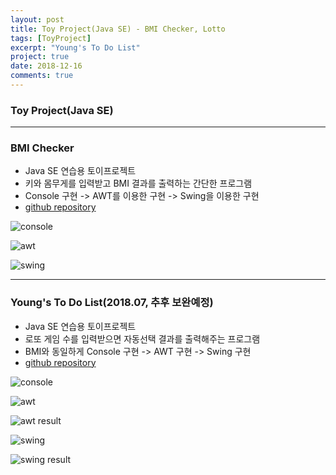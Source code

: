 ```yaml
---
layout: post
title: Toy Project(Java SE) - BMI Checker, Lotto
tags: [ToyProject]
excerpt: "Young's To Do List"
project: true
date: 2018-12-16
comments: true
---
```


### Toy Project(Java SE)

---

### BMI Checker

* Java SE 연습용 토이프로젝트
* 키와 몸무게를 입력받고 BMI 결과를 출력하는 간단한 프로그램
* Console 구현 -> AWT를 이용한 구현 -> Swing을 이용한 구현
* [github repository](https://github.com/younggeun0/toyProjectBMI)


![console](https://github.com/younggeun0/younggeun0.github.io/raw/master/_posts/img/toyProjects/bmi01.PNG?raw=true)

![awt](https://github.com/younggeun0/younggeun0.github.io/raw/master/_posts/img/toyProjects/bmi03.png?raw=true)

![swing](https://github.com/younggeun0/younggeun0.github.io/raw/master/_posts/img/toyProjects/bmi11.png?raw=true)


---

### Young's To Do List(2018.07, 추후 보완예정)

* Java SE 연습용 토이프로젝트
* 로또 게임 수를 입력받으면 자동선택 결과를 출력해주는 프로그램
* BMI와 동일하게 Console 구현 -> AWT 구현 -> Swing 구현
* [github repository](https://github.com/younggeun0/toyProjectLotto)


![console](https://github.com/younggeun0/younggeun0.github.io/raw/master/_posts/img/toyProjects/lotto01.PNG?raw=true)

![awt](https://github.com/younggeun0/younggeun0.github.io/raw/master/_posts/img/toyProjects/lotto04.png?raw=true)

![awt result](https://github.com/younggeun0/younggeun0.github.io/raw/master/_posts/img/toyProjects/lotto09.png?raw=true)

![swing](https://github.com/younggeun0/younggeun0.github.io/raw/master/_posts/img/toyProjects/lotto11.png?raw=true)

![swing result](https://github.com/younggeun0/younggeun0.github.io/raw/master/_posts/img/toyProjects/lotto15.png?raw=true)